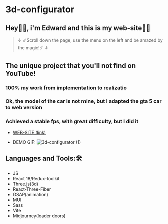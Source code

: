 # 3d-configurator

## Hey👋🏽, i'm Edward and this is my web-site👨‍💻

> ↓ ☄️Scroll down the page, use the menu on the left and be amazed by the magic!☄️ ↓

## **The unique project that you'll not find on YouTube!**
### 100% my work from implementation to realizatio
### Ok, the model of the car is not mine, but I adapted the gta 5 car to web version
### Achieved a stable fps, with great difficulty, but I did it

- [WEB-SITE (link)](https://murtazineduard.github.io/portfolio2023/)

- DEMO GIF:
      ![3d-configurator (1)](https://user-images.githubusercontent.com/86109245/224107453-7948d2a7-0291-430c-9492-9a449e684791.gif)

## Languages and Tools:🛠️

- JS
- React 18/Redux-toolkit
- Three.js(3d)
- React-Three-Fiber
- GSAP(animation)
- MUI
- Sass
- Vite
- Midjourney(loader doors) 